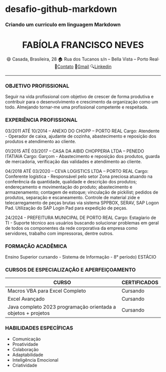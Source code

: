 # desafio-github-markdown

### Criando um curriculo em linguagem Markdown

# <Center> FABÍOLA **FRANCISCO NEVES** </center>

<div align="center">

😄 Casada, Brasileira, 28 
🏠 Rua dos Tucanos s/n – Bella Vista – Porto Real· 
📱[Contato](2499906-9273)
📧[Gmail](Franciscofabiola64@gmail.com)
🔍[Linkedin](https://www.linkedin.com/in/fabiola-francisco-neves-83a65a147?utm_source=share&utm_campaign=share_via&utm_content=profile&utm_medium=android_app) 

</div>

-----
### OBJETIVO PROFISSIONAL

Seguir na vida profissional com objetivo de crescer de forma produtiva e contribuir para o desenvolvimento e crescimento da organização como um todo. Almejando tornar-me uma profissional competente e respeitada.


### EXPERIÊNCIA PROFISSIONAL

03/2011 ATÉ 10/2014 – ANEXO DO CHOPP – PORTO REAL
Cargo: Atendente - Operador de caixa, ajudante de cozinha, abastecimento e reposição dos produtos e atendimento ao cliente.


01/2015 ATÉ 03/2017 – CASA DA AIBID CHOPPERIA LTDA – PENEDO ITATIAIA
Cargo: Garçom - Abastecimento e reposição dos produtos, guarda de mercadoria, verificação das validades e atendimento ao cliente.


04/2018 ATÉ 03/2020 – CEVA LOGISTICS LTDA – PORTO REAL
Cargo: Conferente logística - Responsável pelo setor Zona preciosa atuando na conferência da quantidade, qualidade e descrição dos produtos; endereçamento e movimentação do produto; abastecimento e armazenamento; contagem de estoque; vinculação de pickilist; pedidos de produtos, separação e escaneamento. Controle de material zide e telecarregamento de peças brutas via sistema SPPBOX, SERAV, SAP Logon Pad. Utilização do SAP Login Pad para expedição de peças.


24/2024 - PREFEITURA MUNICIPAL DE PORTO REAL
Cargo: Estagíario de TI - Suporte técnico aos usuários buscando solucionar problemas em geral de todos os componentes da rede corporativa da empresa como servidores, trabalho com impressoras, dentre outros.


### FORMAÇÃO ACADÊMICA

Ensino Superior cursando - Sistema de Informação - 8° período) ESTÁCIO 


### CURSOS DE ESPECIALIZAÇÃO E APERFEIÇOAMENTO

| CURSO   | CERTIFICADOS|
| ------  | ----------  |
| Macros VBA para Excel Completo | Cursando |
| Excel Avançado | Cursando |
| Java completo 2023 programação orientada a objetos + projetos | Cursando |

### HABILIDADES ESPECÍFICAS

- Comunicação
- Proatividade
- Colaboração
- Adaptabilidade
- Inteligência Emocional
- Criatividade
